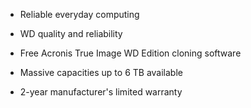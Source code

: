 * Reliable everyday computing

* WD quality and reliability

* Free Acronis True Image WD Edition cloning software

* Massive capacities up to 6 TB available

* 2-year manufacturer's limited warranty 